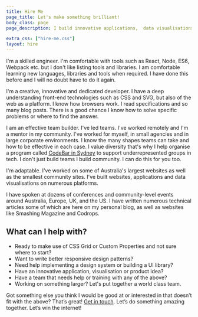 ```yaml
---
title: Hire Me
page_title: Let's make something brilliant!
body_class: page
page_description: I build innovative applications,  data visualisations and websites. I want to make amazing user experiences that focus on quality, performance and great design, with built-in accessibility. I write maintainable, future-proof code with the latest tools and techniques.

extra_css: ["hire-me.css"]
layout: hire
---
```


I'm a skilled engineer. I'm comfortable with tools such as React, Node, ES6, Webpack etc. but I don't like listing tools and libraries. I am comfortable learning new languages, libraries and tools when required. I have done this before and I will no doubt have to do it again. 

I'm a creative, innovative and dedicated developer. I have a deep understanding front-end technologies such as CSS and SVG, but also of the web as a platform. I know how browsers work. I read specifications and so many blog posts. There is a good chance I know how to solve specific problems or where to find the answer.

I am an effective team builder. I've led teams. I've worked remotely and I'm a mentor in my community. I've worked for myself, in small agencies and in large corporate environments. I know the many shapes teams can take and how to be effective in each case. I value diversity that's why I help organise a program called [CodeBar in Sydney](https://codebar.io/sydney) to support underrepresented groups in tech. I don't just build teams I build community. I can do this for you too.

I'm adaptable. I've worked on some of Australia's largest websites as well as the smallest community sites. I've built websites, applications and data visualisations on numerous platforms. 

I have spoken at dozens of conferences and community-level events around Australia, Europe, UK, and the US. I have written numerous technical articles some of which are here on my personal blog, as well as websites like Smashing Magazine and Codrops. 


## What can I help with?
* Ready to make use of CSS Grid or Custom Properties and not sure where to start?
* Want to write better responsive design patterns?
* Need help implementing a design system or building a UI library?
* Have an innovative application, visualisation or product idea?
* Have a team that needs help or training with any of the above?  
* Working on something larger? Let's put together a world class team.

Got something else you think I would be good at or interested in that doesn’t fit with the above? That’s great! <a href="mailto:mike@madebymike.com.au">Get in touch</a>. Let’s do something amazing together. Let’s win the internet!